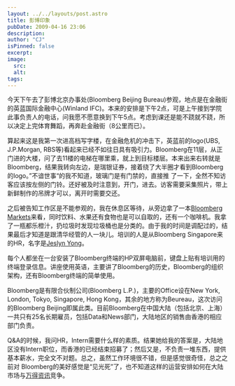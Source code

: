 ```yaml
---
layout: ../../layouts/post.astro
title: 彭博印象
pubDate: 2009-04-16 23:06
description: 
author: "CJ"
isPinned: false
excerpt: 
image:
  src:
  alt:
tags: 
---
```

今天下午去了彭博北京办事处(Bloomberg Beijing Bureau)参观，地点是在金融街的英蓝国际金融中心(Winland IFC)。本来的安排是下午2点，可是上午接到学院此事负责人的电话，问我愿不愿意换到下午5点。考虑到课还是能不跷就不跷，所以决定上完体育舞蹈，再奔赴金融街（8公里而已）。

算起来这是我第一次进高档写字楼，在金融危机的冲击下，英蓝前的logo(UBS, J.P.Morgan, RBS等)看起来已经不如往日具有吸引力。Bloomberg在11层，从正门进的大楼，问了去11楼的电梯在哪里乘，就上到目标楼层。本来出来右转就是 Bloomberg，结果我转向左边，是瑞银证券，接着绕了大半圈才看到Bloomberg的logo。”不谙世事“的我不知道，玻璃门是有门禁的，直接推 了一下，全然不知访客应该按左侧的门铃。还好被及时注意到，开门，进去。访客需要采集照片，带上新鲜制作的吊牌才可以，离开时需要交还。

之后被告知工作区是不能参观的，我在休息区等待，从旁边拿了一本<a href="http://en.wikipedia.org/wiki/Bloomberg_Markets">Bloomberg Markets</a>来看，同时饮料、水果还有食物也是可以自取的，还有一个咖啡机。我拿了一瓶都乐橙汁，扔垃圾时发现垃圾桶也是分类的。由于我的时间是调配过的，结果最后才知道是跟清华经管的人一块儿。培训的人是从Bloomberg Singapore来的HR，名字是<a href="https://www.linkedin.com/in/jeslyn-yong-9aa0264a/">Jeslyn Yong</a>。

每个人都坐在一台安装了Bloomberg终端的HP双屏电脑前，键盘上贴有培训用的终端登录信息。讲座使用英语，主要讲了Bloomberg的历史，Bloomberg的组织架构，还有Bloomberg终端的简单使用。

Bloomberg是有限合伙制公司(Bloomberg L.P.)，主要的Office设在New York, London, Tokyo, Singapore, Hong Kong，其余的地方称为Beureau，这次访问的Bloomberg Beijing即属此类。目前Bloomberg在中国大陆（包括北京、上海）一共只有25名长期雇员，包括Data和News部门，大陆地区的销售由香港的相应部门负责。

Q&amp;A的时候，我问HR，Intern需要什么样的素质。结果她给我的答案是，大陆地区没有Intern职位，而香港的已经结束招募了；然后又是，不负责一堆东西，提供基本薪水，完全文不对题。总之，虽然工作环境很不错，但是感觉很奇怪，总之之前对 Bloomberg的美好感觉是“见光死”了，也不知道这样的运营安排如何在大陆市场与<a href="http://www.wind.com.cn/">万得资讯</a>竞争。
